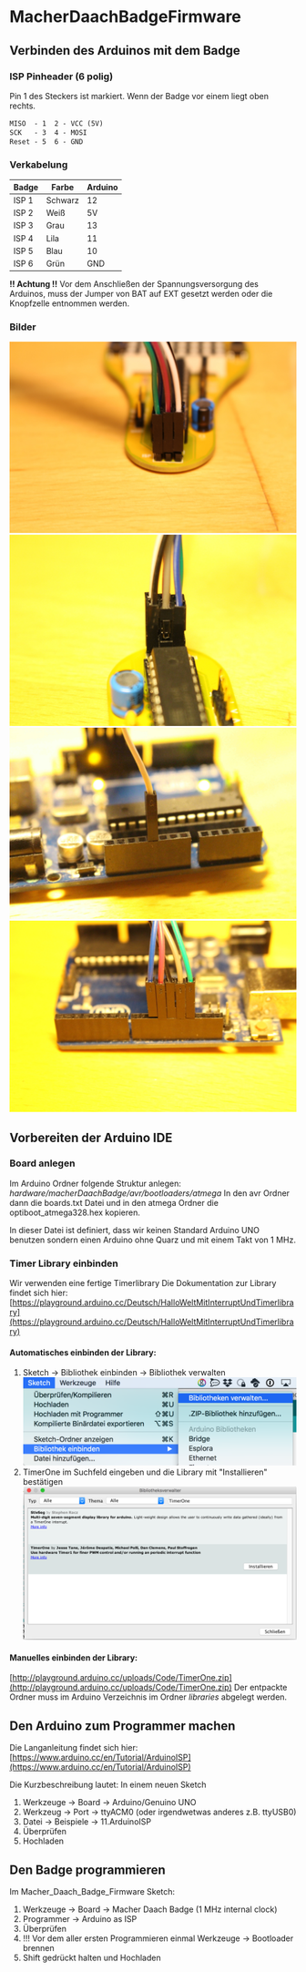 # MacherDaachBadgeFirmware

## Verbinden des Arduinos mit dem Badge

### ISP Pinheader (6 polig)
Pin 1 des Steckers ist markiert. Wenn der Badge vor einem liegt oben rechts.

```
MISO  - 1  2 - VCC (5V)
SCK   - 3  4 - MOSI
Reset - 5  6 - GND
```

### Verkabelung

Badge    | Farbe    | Arduino
-------- | -------- | --------
ISP 1    | Schwarz  | 12
ISP 2    | Weiß     | 5V
ISP 3    | Grau     | 13
ISP 4    | Lila     | 11
ISP 5    | Blau     | 10
ISP 6    | Grün     | GND

**!! Achtung !!**
Vor dem Anschließen der Spannungsversorgung des Arduinos, muss der Jumper von BAT auf EXT gesetzt werden oder die Knopfzelle entnommen werden.

### Bilder
![](Pictures/ISP1.JPG)
![](Pictures/ISP2.JPG)
![](Pictures/Arduino1.JPG)
![](Pictures/Arduino2.JPG)

## Vorbereiten der Arduino IDE

### Board anlegen
Im Arduino Ordner folgende Struktur anlegen:
*hardware/macherDaachBadge/avr/bootloaders/atmega*
In den avr Ordner dann die boards.txt Datei und in den atmega Ordner die optiboot_atmega328.hex kopieren.

In dieser Datei ist definiert, dass wir keinen Standard Arduino UNO benutzen sondern einen Arduino ohne Quarz und mit einem Takt von 1 MHz.

### Timer Library einbinden
Wir verwenden eine fertige Timerlibrary 
Die Dokumentation zur Library findet sich hier:
[https://playground.arduino.cc/Deutsch/HalloWeltMitInterruptUndTimerlibrary](https://playground.arduino.cc/Deutsch/HalloWeltMitInterruptUndTimerlibrary) 

#### Automatisches einbinden der Library:
1. Sketch -> Bibliothek einbinden -> Bibliothek verwalten
![](Pictures/TimerOne_1.png)
2. TimerOne im Suchfeld eingeben und die Library mit "Installieren" bestätigen
![](Pictures/TimerOne_2.png)

#### Manuelles einbinden der Library: 
[http://playground.arduino.cc/uploads/Code/TimerOne.zip](http://playground.arduino.cc/uploads/Code/TimerOne.zip) 
Der entpackte Ordner muss im Arduino Verzeichnis im Ordner *libraries* abgelegt werden.

## Den Arduino zum Programmer machen
Die Langanleitung findet sich hier:
[https://www.arduino.cc/en/Tutorial/ArduinoISP](https://www.arduino.cc/en/Tutorial/ArduinoISP) 

Die Kurzbeschreibung lautet:
In einem neuen Sketch
1. Werkzeuge -> Board -> Arduino/Genuino UNO
2. Werkzeug -> Port -> ttyACM0 (oder irgendwetwas anderes z.B. ttyUSB0)
3. Datei -> Beispiele -> 11.ArduinoISP
4. Überprüfen 
5. Hochladen

## Den Badge programmieren
Im Macher_Daach_Badge_Firmware Sketch:
1. Werkzeuge -> Board -> Macher Daach Badge (1 MHz internal clock)
2. Programmer -> Arduino as ISP
3. Überprüfen
4. !!! Vor dem aller ersten Programmieren einmal Werkzeuge -> Bootloader brennen
5. Shift gedrückt halten und Hochladen
